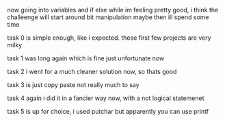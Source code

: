 now going into variables and if else while im feeling pretty good, i think the challeenge will start around bit manipulation maybe then ill spend some time

task 0 is simple enough, like i expected. these first few projects are very milky

task 1 was long again which is fine just unfortunate now

task 2 i went for a much cleaner solution now, so thats good

task 3 is just copy paste not really much to say

task 4 again i did it in a fancier way now, with a not logical statemenet

task 5 is up for choice, i used putchar but apparently you can use printf